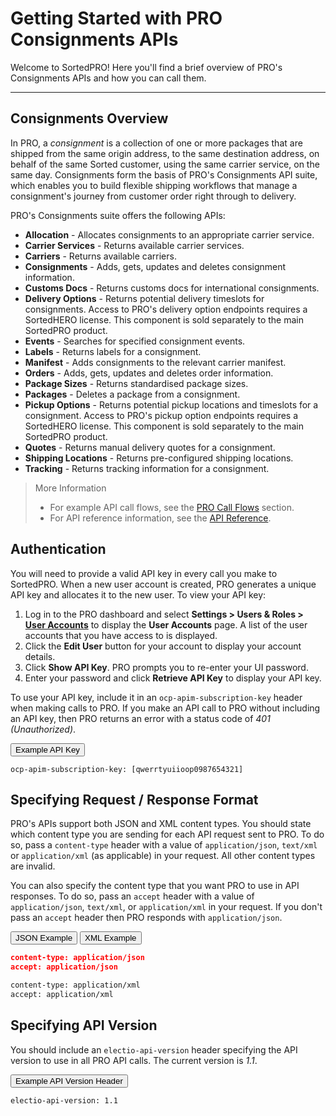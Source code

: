 # Getting Started with PRO Consignments APIs

Welcome to SortedPRO! Here you'll find a brief overview of PRO's Consignments APIs and how you can call them.

---

## Consignments Overview

In PRO, a _consignment_ is a collection of one or more packages that are shipped from the same origin address, to the same destination address, on behalf of the same Sorted customer, using the same carrier service, on the same day. Consignments form the basis of PRO's Consignments API suite, which enables you to build flexible shipping workflows that manage a consignment's journey from customer order right through to delivery. 

PRO's Consignments suite offers the following APIs:

* **Allocation** - Allocates consignments to an appropriate carrier service.
* **Carrier Services** - Returns available carrier services.
* **Carriers** - Returns available carriers.
* **Consignments** - Adds, gets, updates and deletes consignment information.
* **Customs Docs** - Returns customs docs for international consignments.
* **Delivery Options** - Returns potential delivery timeslots for consignments. Access to PRO's delivery option endpoints requires a SortedHERO license. This component is sold separately to the main SortedPRO product. 
* **Events** - Searches for specified consignment events.
* **Labels** - Returns labels for a consignment.
* **Manifest** - Adds consignments to the relevant carrier manifest.
* **Orders** - Adds, gets, updates and deletes order information.
* **Package Sizes** - Returns standardised package sizes.
* **Packages** - Deletes a package from a consignment.
* **Pickup Options** - Returns potential pickup locations and timeslots for a consignment. Access to PRO's pickup option endpoints requires a SortedHERO license. This component is sold separately to the main SortedPRO product. 
* **Quotes** - Returns manual delivery quotes for a consignment. 
* **Shipping Locations** - Returns pre-configured shipping locations.
* **Tracking** - Returns tracking information for a consignment.

> <span class="note-header">More Information</span>
>
> * For example API call flows, see the [PRO Call Flows](/pro/api/help/flows.html) section.
> * For API reference information, see the [API Reference](https://docs.electioapp.com/#/api/PostTrackingEvents).

## Authentication

You will need to provide a valid API key in every call you make to SortedPRO. When a new user account is created, PRO generates a unique API key and allocates it to the new user. To view your API key:

1. Log in to the PRO dashboard and select **Settings > Users & Roles > [User Accounts](https://www.electioapp.com/Company/UserAccounts)** to display the **User Accounts** page. A list of the user accounts that you have access to is displayed.
2. Click the **Edit User** button for your account to display your account details.
3. Click **Show API Key**. PRO prompts you to re-enter your UI password.
4. Enter your password and click **Retrieve API Key** to display your API key.

To use your API key, include it in an `ocp-apim-subscription-key` header when making calls to PRO. If you make an API call to PRO without including an API key, then PRO returns an error with a status code of _401 (Unauthorized)_.

<div class="tab">
    <button class="staticTabButton">Example API Key</button>
</div>
<div id="apikeyexample" class="staticTabContent">

```
ocp-apim-subscription-key: [qwerrtyuiioop0987654321]
```

</div>

## Specifying Request / Response Format

PRO's APIs support both JSON and XML content types. You should state which content type you are sending for each API request sent to PRO. To do so, pass a `content-type` header with a value of `application/json`, `text/xml` or `application/xml` (as applicable) in your request. All other content types are invalid.

You can also specify the content type that you want PRO to use in API responses. To do so, pass an `accept` header with a value of `application/json`, `text/xml`, or `application/xml` in your request. If you don't pass an `accept` header then PRO responds with `application/json`.

<div class="tab">
    <button class="requestTabLinks" onclick="openRequestTab(event, 'json')" id="defaultRequest">JSON Example</button>
    <button class="requestTabLinks" onclick="openRequestTab(event, 'xml')">XML Example</button>
</div>

<div id="json"  class="requestTabContent">

```json
content-type: application/json
accept: application/json
```

</div>

<div id="xml"  class="requestTabContent">

```xml
content-type: application/xml
accept: application/xml
```

</div>

## Specifying API Version

You should include an `electio-api-version` header specifying the API version to use in all PRO API calls. The current version is _1.1_.

<div class="tab">
    <button class="staticTabButton">Example API Version Header</button>
</div>
<div id="apikeyexample" class="staticTabContent">

```
electio-api-version: 1.1
```

</div>

<script src="../../scripts/requesttabs.js"></script>
<script src="../../scripts/copy.js"></script>
